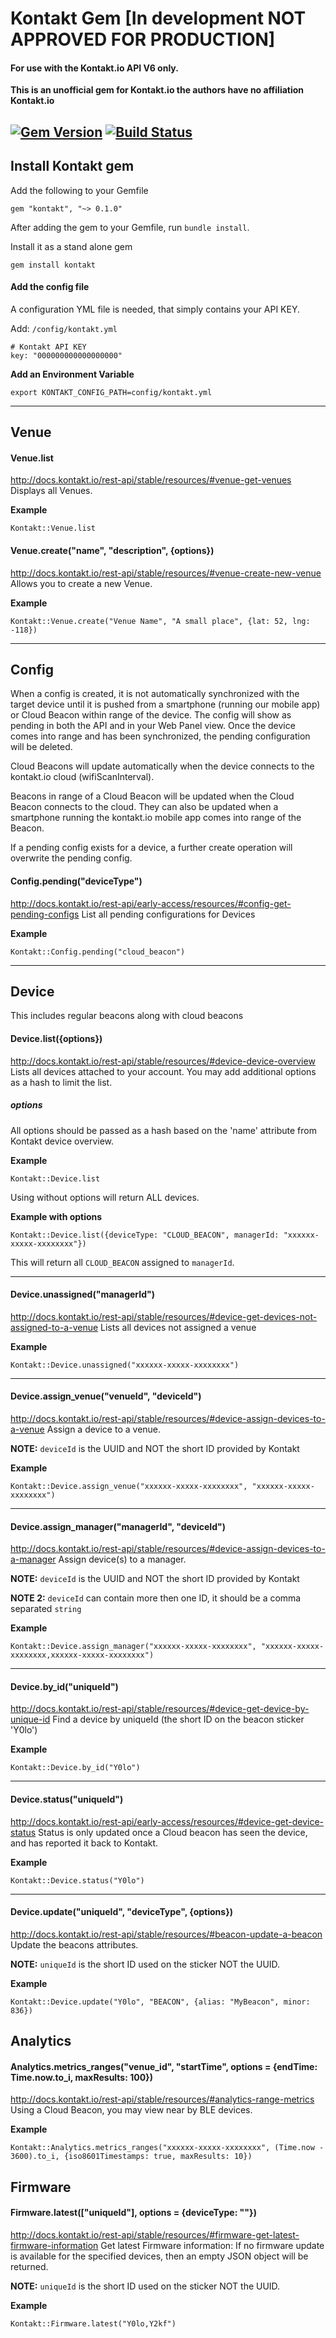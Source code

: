 # Kontakt Gem [In development NOT APPROVED FOR PRODUCTION]
#### For use with the Kontakt.io API V6 only.


__This is an unofficial gem for Kontakt.io the authors have no affiliation Kontakt.io__

[![Gem Version](https://badge.fury.io/rb/kontakt.svg)](http://badge.fury.io/rb/kontakt) [![Build Status](https://travis-ci.org/gregwinn/kontakt.svg)](https://travis-ci.org/gregwinn/kontakt)
----

## Install Kontakt gem
Add the following to your Gemfile
```
gem "kontakt", "~> 0.1.0"
```
After adding the gem to your Gemfile, run `bundle install`.

Install it as a stand alone gem
```
gem install kontakt
```

#### Add the config file
A configuration YML file is needed, that simply contains your API KEY.

Add: `/config/kontakt.yml`

```
# Kontakt API KEY
key: "000000000000000000"
```


__Add an Environment Variable__
```
export KONTAKT_CONFIG_PATH=config/kontakt.yml
```

----

## Venue

#### Venue.list
http://docs.kontakt.io/rest-api/stable/resources/#venue-get-venues
Displays all Venues.

__Example__
```
Kontakt::Venue.list
```

#### Venue.create("name", "description", {options})
http://docs.kontakt.io/rest-api/stable/resources/#venue-create-new-venue
Allows you to create a new Venue.

__Example__
```
Kontakt::Venue.create("Venue Name", "A small place", {lat: 52, lng: -118})
```
----
## Config
When a config is created, it is not automatically synchronized with the target device until it is pushed from a smartphone (running our mobile app) or Cloud Beacon within range of the device. The config will show as pending in both the API and in your Web Panel view. Once the device comes into range and has been synchronized, the pending configuration will be deleted.

Cloud Beacons will update automatically when the device connects to the kontakt.io cloud (wifiScanInterval).

Beacons in range of a Cloud Beacon will be updated when the Cloud Beacon connects to the cloud. They can also be updated when a smartphone running the kontakt.io mobile app comes into range of the Beacon.

If a pending config exists for a device, a further create operation will overwrite the pending config.

#### Config.pending("deviceType")
http://docs.kontakt.io/rest-api/early-access/resources/#config-get-pending-configs
List all pending configurations for Devices

__Example__
```
Kontakt::Config.pending("cloud_beacon")
```

----
## Device
This includes regular beacons along with cloud beacons

#### Device.list({options})
http://docs.kontakt.io/rest-api/stable/resources/#device-device-overview
Lists all devices attached to your account. You may add additional options as a hash to limit the list.

##### options
All options should be passed as a hash based on the 'name' attribute from Kontakt device overview.

__Example__
```
Kontakt::Device.list
```
Using without options will return ALL devices.

__Example with options__
```
Kontakt::Device.list({deviceType: "CLOUD_BEACON", managerId: "xxxxxx-xxxxx-xxxxxxxx"})
```
This will return all `CLOUD_BEACON` assigned to `managerId`.

----
#### Device.unassigned("managerId")
http://docs.kontakt.io/rest-api/stable/resources/#device-get-devices-not-assigned-to-a-venue
Lists all devices not assigned a venue

__Example__
```
Kontakt::Device.unassigned("xxxxxx-xxxxx-xxxxxxxx")
```

----
#### Device.assign_venue("venueId", "deviceId")
http://docs.kontakt.io/rest-api/stable/resources/#device-assign-devices-to-a-venue
Assign a device to a venue.

__NOTE:__ `deviceId` is the UUID and NOT the short ID provided by Kontakt

__Example__
```
Kontakt::Device.assign_venue("xxxxxx-xxxxx-xxxxxxxx", "xxxxxx-xxxxx-xxxxxxxx")
```

----
#### Device.assign_manager("managerId", "deviceId")
http://docs.kontakt.io/rest-api/stable/resources/#device-assign-devices-to-a-manager
Assign device(s) to a manager.

__NOTE:__ `deviceId` is the UUID and NOT the short ID provided by Kontakt

__NOTE 2:__ `deviceId` can contain more then one ID, it should be a comma separated `string`

__Example__
```
Kontakt::Device.assign_manager("xxxxxx-xxxxx-xxxxxxxx", "xxxxxx-xxxxx-xxxxxxxx,xxxxxx-xxxxx-xxxxxxxx")
```

----
#### Device.by_id("uniqueId")
http://docs.kontakt.io/rest-api/stable/resources/#device-get-device-by-unique-id
Find a device by uniqueId (the short ID on the beacon sticker 'Y0lo')

__Example__
```
Kontakt::Device.by_id("Y0lo")
```

----
#### Device.status("uniqueId")
http://docs.kontakt.io/rest-api/early-access/resources/#device-get-device-status
Status is only updated once a Cloud beacon has seen the device, and has reported it back to Kontakt.

__Example__
```
Kontakt::Device.status("Y0lo")
```

----
#### Device.update("uniqueId", "deviceType", {options})
http://docs.kontakt.io/rest-api/stable/resources/#beacon-update-a-beacon
Update the beacons attributes.

__NOTE:__ `uniqueId` is the short ID used on the sticker NOT the UUID.

__Example__
```
Kontakt::Device.update("Y0lo", "BEACON", {alias: "MyBeacon", minor: 836})
```


## Analytics

#### Analytics.metrics_ranges("venue_id", "startTime", options = {endTime: Time.now.to_i, maxResults: 100})
http://docs.kontakt.io/rest-api/stable/resources/#analytics-range-metrics
Using a Cloud Beacon, you may view near by BLE devices.

__Example__
```
Kontakt::Analytics.metrics_ranges("xxxxxx-xxxxx-xxxxxxxx", (Time.now - 3600).to_i, {iso8601Timestamps: true, maxResults: 10})
```


## Firmware

#### Firmware.latest(["uniqueId"], options = {deviceType: ""})
http://docs.kontakt.io/rest-api/stable/resources/#firmware-get-latest-firmware-information
Get latest Firmware information: If no firmware update is available for the specified devices, then an empty JSON object will be returned.

__NOTE:__ `uniqueId` is the short ID used on the sticker NOT the UUID.

__Example__
```
Kontakt::Firmware.latest("Y0lo,Y2kf")
```
